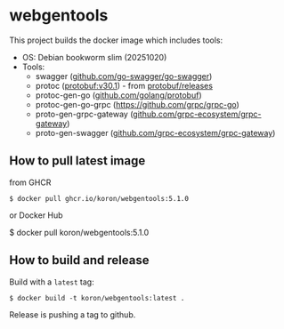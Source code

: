 # webgentools

This project builds the docker image which includes tools:

* OS: Debian bookworm slim (20251020)
* Tools:
    * swagger ([github.com/go-swagger/go-swagger][go-swagger])
    * protoc ([protobuf:v30.1][protobuf]) - from [protobuf/releases][protobuf-releases]
    * protoc-gen-go ([github.com/golang/protobuf][proto-gen-go])
    * protoc-gen-go-grpc (https://github.com/grpc/grpc-go)
    * proto-gen-grpc-gateway ([github.com/grpc-ecosystem/grpc-gateway][grpc-gateway])
    * proto-gen-swagger ([github.com/grpc-ecosystem/grpc-gateway][grpc-gateway])

[go-swagger]:https://github.com/go-swagger/go-swagger
[protobuf]:https://github.com/protocolbuffers/protobuf/releases/tag/v30.1
[protobuf-releases]:https://github.com/protocolbuffers/protobuf/releases
[proto-gen-go]:https://github.com/protocolbuffers/protobuf-go
[grpc-gateway]:https://github.com/grpc-ecosystem/grpc-gateway

## How to pull latest image

from GHCR

```console
$ docker pull ghcr.io/koron/webgentools:5.1.0
```

or Docker Hub

$ docker pull koron/webgentools:5.1.0

## How to build and release

Build with a `latest` tag:

```console
$ docker build -t koron/webgentools:latest .
```

Release is pushing a tag to github.
